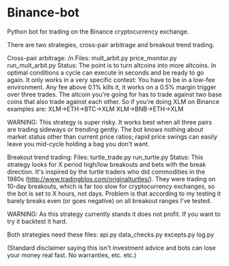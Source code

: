 # Binance-bot
Python bot for trading on the Binance cryptocurrency exchange.

There are two strategies, cross-pair arbitrage and breakout trend trading. 

Cross-pair arbitrage: /n
  Files: 
    mult_arbit.py
    price_monitor.py
    run_mult_arbit.py
  Status:
    The point is to turn altcoins into more altcoins. In optimal conditions a cycle can execute in seconds and be ready to go again.
    It only works in a very specific context:
      You have to be in a low-fee environment. Any fee above 0.1% kills it, it works on a 0.5% margin trigger over three trades.
      The altcoin you're going for has to trade against two base coins that also trade against each other.
    So if you're doing XLM on Binance examples are:
      XLM->ETH->BTC->XLM
      XLM->BNB->ETH->XLM
   
  WARNING: 
    This strategy is super risky. It works best when all three pairs are trading sideways or trending gently.
    The bot knows nothing about market status other than current price ratios; rapid price swings can easily leave you mid-cycle
    holding a bag you don't want. 
   
    
Breakout trend trading:
  Files:
    turtle_trade.py
    run_turtle.py
  Status:
    This strategy looks for X period high/low breakouts and bets with the break direction. It's inspired by the turtle traders
    who did commodities in the 1980s (http://www.tradingblox.com/originalturtles/). They were trading on 10-day breakouts, which 
    is far too slow for cryptocurrency exchanges, so the bot is set to X hours, not days. Problem is that according to my testing
    it barely breaks even (or goes negative) on all breakout ranges I've tested.

  WARNING:
    As this strategy currently stands it does not profit. If you want to try it backtest it hard.

   
Both strategies need these files:
  api.py
  data_checks.py
  excepts.py
  log.py
      
     
(Standard disclaimer saying this isn't investment advice and bots can lose your money real fast. No warranties, etc. etc.)
